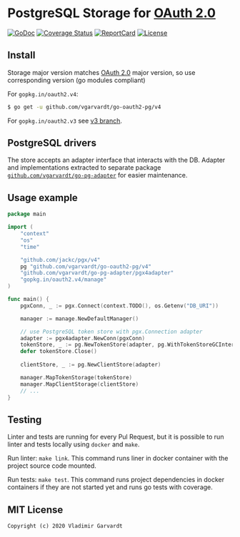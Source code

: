 # PostgreSQL Storage for [OAuth 2.0](https://github.com/go-oauth2/oauth2)

[![GoDoc](https://godoc.org/github.com/vgarvardt/go-oauth2-pg?status.svg)](https://godoc.org/github.com/vgarvardt/go-oauth2-pg)
[![Coverage Status](https://codecov.io/gh/vgarvardt/go-oauth2-pg/branch/master/graph/badge.svg)](https://codecov.io/gh/vgarvardt/go-oauth2-pg)
[![ReportCard](https://goreportcard.com/badge/github.com/vgarvardt/go-oauth2-pg)](https://goreportcard.com/report/github.com/vgarvardt/go-oauth2-pg)
[![License](https://img.shields.io/npm/l/express.svg)](http://opensource.org/licenses/MIT)

## Install

Storage major version matches [OAuth 2.0](https://github.com/go-oauth2/oauth2) major version,
so use corresponding version (go modules compliant) 

For `gopkg.in/oauth2.v4`:

```bash
$ go get -u github.com/vgarvardt/go-oauth2-pg/v4
```

For `gopkg.in/oauth2.v3` see [v3 branch](https://github.com/vgarvardt/go-oauth2-pg/tree/v3).

## PostgreSQL drivers

The store accepts an adapter interface that interacts with the DB.
Adapter and implementations extracted to separate package [`github.com/vgarvardt/go-pg-adapter`](https://github.com/vgarvardt/go-pg-adapter) for easier maintenance.

## Usage example

```go
package main

import (
	"context"
	"os"
	"time"

	"github.com/jackc/pgx/v4"
	pg "github.com/vgarvardt/go-oauth2-pg/v4"
	"github.com/vgarvardt/go-pg-adapter/pgx4adapter"
	"gopkg.in/oauth2.v4/manage"
)

func main() {
	pgxConn, _ := pgx.Connect(context.TODO(), os.Getenv("DB_URI"))

	manager := manage.NewDefaultManager()

	// use PostgreSQL token store with pgx.Connection adapter
	adapter := pgx4adapter.NewConn(pgxConn)
	tokenStore, _ := pg.NewTokenStore(adapter, pg.WithTokenStoreGCInterval(time.Minute))
	defer tokenStore.Close()
	
	clientStore, _ := pg.NewClientStore(adapter)

	manager.MapTokenStorage(tokenStore)
	manager.MapClientStorage(clientStore)
	// ...
}
```

## Testing

Linter and tests are running for every Pul Request, but it is possible to run linter
and tests locally using `docker` and `make`.

Run linter: `make link`. This command runs liner in docker container with the project
source code mounted.

Run tests: `make test`. This command runs project dependencies in docker containers
if they are not started yet and runs go tests with coverage.

## MIT License

```
Copyright (c) 2020 Vladimir Garvardt
```

